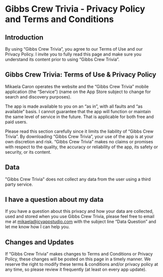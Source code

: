 # Gibbs Crew Trivia - Privacy Policy and Terms and Conditions
## Introduction
By using “Gibbs Crew Trivia”, you agree to our Terms of Use and our Privacy Policy. I invite you to fully read this page and make sure you understand its content prior to using “Gibbs Crew Trivia”.

## Gibbs Crew Trivia: Terms of Use & Privacy Policy
Mikaela Caron operates the website and the “Gibbs Crew Trivia” mobile application (the “Service”) (name on the App Store subject to change for search and discovery purposes).

The app is made available to you on an “as in”, with all faults and “as available” basis. I cannot guarantee that the app will function or maintain the same level of service in the future. That is applicable for both free and paid users.

Please read this section carefully since it limits the liability of “Gibbs Crew Trivia”. By downloading “Gibbs Crew Trivia”, your use of the app is at your own discretion and risk. “Gibbs Crew Trivia” makes no claims or promises with respect to the quality, the accuracy or reliability of the app, its safety or security, or its content.

## Data
"Gibbs Crew Trivia" does not collect any data from the user using a third party service.

## I have a question about my data
If you have a question about this privacy and how your data are collected, used and stored when you use Gibbs Crew Trivia, please feel free to email me at mikaela@icyappstudio.com with the subject line “Data Question” and let me know how I can help you.

## Changes and Updates
If “Gibbs Crew Trivia” makes changes to Terms and Conditions or Privacy Policy, these changes will be posted on this page in a timely manner. We reserve the right to modify these terms & conditions and/or privacy policy at any time, so please review it frequently (at least on every app update).
